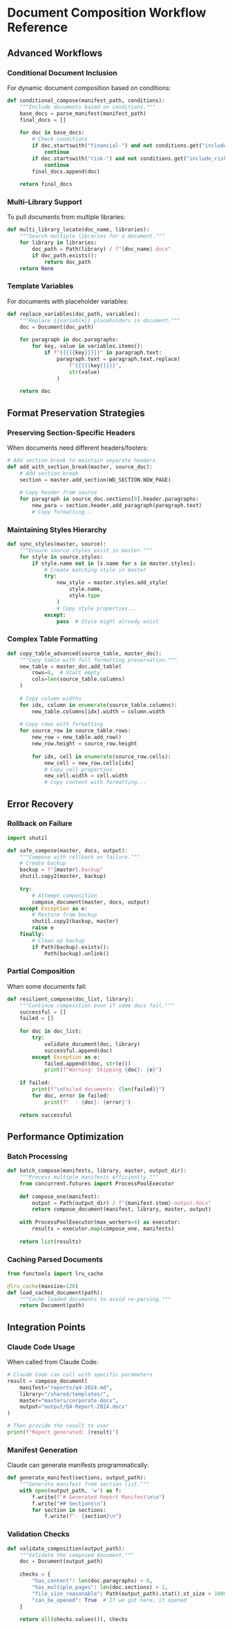 # Document Composition Workflow Reference

## Advanced Workflows

### Conditional Document Inclusion

For dynamic document composition based on conditions:

```python
def conditional_compose(manifest_path, conditions):
    """Include documents based on conditions."""
    base_docs = parse_manifest(manifest_path)
    final_docs = []
    
    for doc in base_docs:
        # Check conditions
        if doc.startswith("financial-") and not conditions.get("include_financials"):
            continue
        if doc.startswith("risk-") and not conditions.get("include_risks"):
            continue
        final_docs.append(doc)
    
    return final_docs
```

### Multi-Library Support

To pull documents from multiple libraries:

```python
def multi_library_locate(doc_name, libraries):
    """Search multiple libraries for a document."""
    for library in libraries:
        doc_path = Path(library) / f"{doc_name}.docx"
        if doc_path.exists():
            return doc_path
    return None
```

### Template Variables

For documents with placeholder variables:

```python
def replace_variables(doc_path, variables):
    """Replace {{variable}} placeholders in document."""
    doc = Document(doc_path)
    
    for paragraph in doc.paragraphs:
        for key, value in variables.items():
            if f"{{{{{key}}}}}" in paragraph.text:
                paragraph.text = paragraph.text.replace(
                    f"{{{{{key}}}}}",
                    str(value)
                )
    
    return doc
```

## Format Preservation Strategies

### Preserving Section-Specific Headers

When documents need different headers/footers:

```python
# Add section break to maintain separate headers
def add_with_section_break(master, source_doc):
    # Add section break
    section = master.add_section(WD_SECTION.NEW_PAGE)
    
    # Copy header from source
    for paragraph in source_doc.sections[0].header.paragraphs:
        new_para = section.header.add_paragraph(paragraph.text)
        # Copy formatting...
```

### Maintaining Styles Hierarchy

```python
def sync_styles(master, source):
    """Ensure source styles exist in master."""
    for style in source.styles:
        if style.name not in [s.name for s in master.styles]:
            # Create matching style in master
            try:
                new_style = master.styles.add_style(
                    style.name,
                    style.type
                )
                # Copy style properties...
            except:
                pass  # Style might already exist
```

### Complex Table Formatting

```python
def copy_table_advanced(source_table, master_doc):
    """Copy table with full formatting preservation."""
    new_table = master_doc.add_table(
        rows=0,  # Start empty
        cols=len(source_table.columns)
    )
    
    # Copy column widths
    for idx, column in enumerate(source_table.columns):
        new_table.columns[idx].width = column.width
    
    # Copy rows with formatting
    for source_row in source_table.rows:
        new_row = new_table.add_row()
        new_row.height = source_row.height
        
        for idx, cell in enumerate(source_row.cells):
            new_cell = new_row.cells[idx]
            # Copy cell properties
            new_cell.width = cell.width
            # Copy content with formatting...
```

## Error Recovery

### Rollback on Failure

```python
import shutil

def safe_compose(master, docs, output):
    """Compose with rollback on failure."""
    # Create backup
    backup = f"{master}.backup"
    shutil.copy2(master, backup)
    
    try:
        # Attempt composition
        compose_document(master, docs, output)
    except Exception as e:
        # Restore from backup
        shutil.copy2(backup, master)
        raise e
    finally:
        # Clean up backup
        if Path(backup).exists():
            Path(backup).unlink()
```

### Partial Composition

When some documents fail:

```python
def resilient_compose(doc_list, library):
    """Continue composition even if some docs fail."""
    successful = []
    failed = []
    
    for doc in doc_list:
        try:
            validate_document(doc, library)
            successful.append(doc)
        except Exception as e:
            failed.append((doc, str(e)))
            print(f"Warning: Skipping {doc}: {e}")
    
    if failed:
        print(f"\nFailed documents: {len(failed)}")
        for doc, error in failed:
            print(f"  - {doc}: {error}")
    
    return successful
```

## Performance Optimization

### Batch Processing

```python
def batch_compose(manifests, library, master, output_dir):
    """Process multiple manifests efficiently."""
    from concurrent.futures import ProcessPoolExecutor
    
    def compose_one(manifest):
        output = Path(output_dir) / f"{manifest.stem}-output.docx"
        return compose_document(manifest, library, master, output)
    
    with ProcessPoolExecutor(max_workers=4) as executor:
        results = executor.map(compose_one, manifests)
    
    return list(results)
```

### Caching Parsed Documents

```python
from functools import lru_cache

@lru_cache(maxsize=128)
def load_cached_document(path):
    """Cache loaded documents to avoid re-parsing."""
    return Document(path)
```

## Integration Points

### Claude Code Usage

When called from Claude Code:
```python
# Claude Code can call with specific parameters
result = compose_document(
    manifest="reports/q4-2024.md",
    library="/shared/templates/",
    master="masters/corporate.docx",
    output="output/Q4-Report-2024.docx"
)

# Then provide the result to user
print(f"Report generated: {result}")
```

### Manifest Generation

Claude can generate manifests programmatically:
```python
def generate_manifest(sections, output_path):
    """Generate manifest from section list."""
    with open(output_path, 'w') as f:
        f.write(f"# Generated Report Manifest\n\n")
        f.write("## Sections\n")
        for section in sections:
            f.write(f"- {section}\n")
```

### Validation Checks

```python
def validate_composition(output_path):
    """Validate the composed document."""
    doc = Document(output_path)
    
    checks = {
        "has_content": len(doc.paragraphs) > 0,
        "has_multiple_pages": len(doc.sections) > 1,
        "file_size_reasonable": Path(output_path).stat().st_size > 10000,
        "can_be_opened": True  # If we got here, it opened
    }
    
    return all(checks.values()), checks
```
